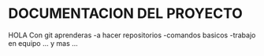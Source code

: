 # DOCUMENTACION DEL PROYECTO

HOLA
Con git aprenderas
-a hacer repositorios
-comandos basicos
-trabajo en equipo
... y mas ...